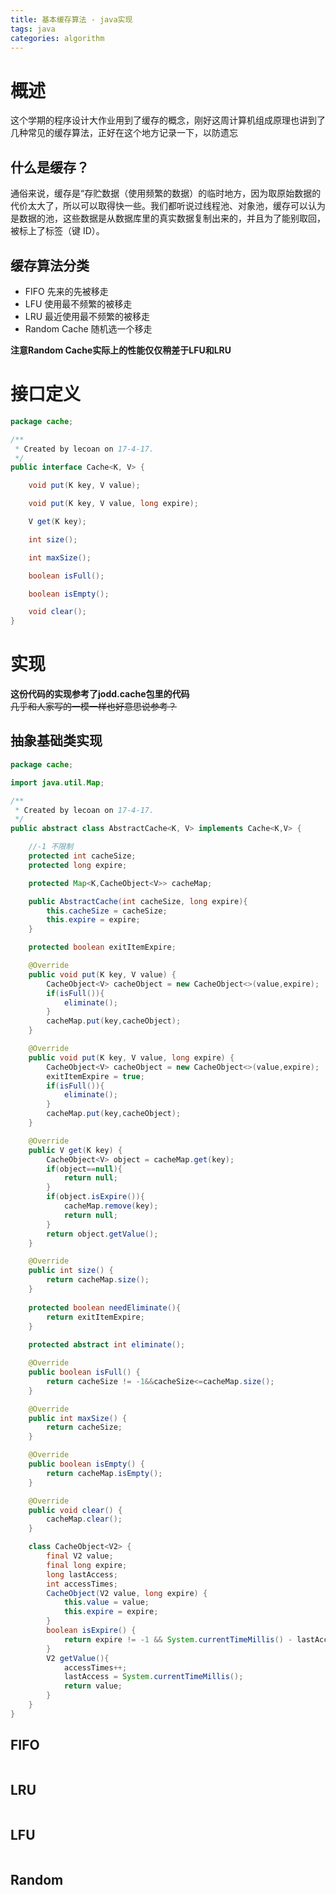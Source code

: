 ```yaml
---
title: 基本缓存算法 - java实现
tags: java
categories: algorithm
---
```


# 概述
这个学期的程序设计大作业用到了缓存的概念，刚好这周计算机组成原理也讲到了几种常见的缓存算法，正好在这个地方记录一下，以防遗忘

## 什么是缓存？
通俗来说，缓存是“存贮数据（使用频繁的数据）的临时地方，因为取原始数据的代价太大了，所以可以取得快一些。我们都听说过线程池、对象池，缓存可以认为是数据的池，这些数据是从数据库里的真实数据复制出来的，并且为了能别取回，被标上了标签（键 ID）。
## 缓存算法分类
* FIFO 先来的先被移走
* LFU 使用最不频繁的被移走
* LRU 最近使用最不频繁的被移走
* Random Cache 随机选一个移走

**注意Random Cache实际上的性能仅仅稍差于LFU和LRU**
<!--more-->
# 接口定义
```java
package cache;

/**
 * Created by lecoan on 17-4-17.
 */
public interface Cache<K, V> {

    void put(K key, V value);

    void put(K key, V value, long expire);

    V get(K key);

    int size();

    int maxSize();

    boolean isFull();

    boolean isEmpty();

    void clear();
}
```
# 实现
**这份代码的实现参考了jodd.cache包里的代码**<br>~~几乎和人家写的一模一样也好意思说参考？~~
## 抽象基础类实现
```java
package cache;

import java.util.Map;

/**
 * Created by lecoan on 17-4-17.
 */
public abstract class AbstractCache<K, V> implements Cache<K,V> {

    //-1 不限制
    protected int cacheSize;
    protected long expire;

    protected Map<K,CacheObject<V>> cacheMap;

    public AbstractCache(int cacheSize, long expire){
        this.cacheSize = cacheSize;
        this.expire = expire;
    }

    protected boolean exitItemExpire;

    @Override
    public void put(K key, V value) {
        CacheObject<V> cacheObject = new CacheObject<>(value,expire);
        if(isFull()){
            eliminate();
        }
        cacheMap.put(key,cacheObject);
    }

    @Override
    public void put(K key, V value, long expire) {
        CacheObject<V> cacheObject = new CacheObject<>(value,expire);
        exitItemExpire = true;
        if(isFull()){
            eliminate();
        }
        cacheMap.put(key,cacheObject);
    }

    @Override
    public V get(K key) {
        CacheObject<V> object = cacheMap.get(key);
        if(object==null){
            return null;
        }
        if(object.isExpire()){
            cacheMap.remove(key);
            return null;
        }
        return object.getValue();
    }

    @Override
    public int size() {
        return cacheMap.size();
    }
    
    protected boolean needEliminate(){
        return exitItemExpire;
    }
    
    protected abstract int eliminate();

    @Override
    public boolean isFull() {
        return cacheSize != -1&&cacheSize<=cacheMap.size();
    }

    @Override
    public int maxSize() {
        return cacheSize;
    }

    @Override
    public boolean isEmpty() {
        return cacheMap.isEmpty();
    }

    @Override
    public void clear() {
        cacheMap.clear();
    }

    class CacheObject<V2> {
        final V2 value;
        final long expire;
        long lastAccess;
        int accessTimes;
        CacheObject(V2 value, long expire) {
            this.value = value;
            this.expire = expire;
        }
        boolean isExpire() {
            return expire != -1 && System.currentTimeMillis() - lastAccess >= expire;
        }
        V2 getValue(){
            accessTimes++;
            lastAccess = System.currentTimeMillis();
            return value;
        }
    }
}

```

## FIFO
```java

```

## LRU
```java

```

## LFU
```java

```

## Random
```java

```